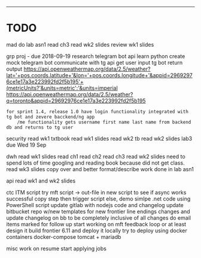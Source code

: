 -----------------------------------------------------------------------------------------
# TODO
mad
	do lab asn1
	read ch3
	read wk2 slides
	review wk1 slides

grp proj - due 2018-09-19
	research telegram bot api
	learn python
	create mock telegram bot
		communicate with tg api
		get user input
		tg bot return output
			https://api.openweathermap.org/data/2.5/weather?lat='+pos.coords.latitude+'&lon='+pos.coords.longitude+'&appid=29692976ce1e17a3e223992fd2f5b195'+(metricUnits?'&units=metric':'&units=imperial
			https://api.openweathermap.org/data/2.5/weather?q=toronto&appid=29692976ce1e17a3e223992fd2f5b195

	for sprint 1.4, release 1.0 have login functionality integrated with tg bot and zevere bacckend/ng app
		/me functionality gets username first name last name from backend db and returns to tg user

security
	read wk1 txtbook
	read wk1 slides
	read wk2 tb
	read wk2 slides
	lab3 due Wed 19 Sep

dwh
	read wk1 slides
	read ch1
	read ch2
	read ch3
	read wk2 slides
		need to spend lots of time googling and reading book because did not get class.
	read wk3 slides
	copy over and better format/describe work done in lab asn1

api
	read wk1 and wk2 slides

ctc
	ITM script
	try mft
		script -> out-file in new script to see if async works
			successful copy step then trigger script
		else, demo simlpe .net code using PowerShell script
	update gitlab with nodejs code and changelog
	update bitbucket repo w/new templates for new frontier line endings changes and update changelog on bb to be completely inclusive of all changes
	do email items marked for follow up
	start working on mft feedback loop
		or at least design it
	build frontier 6.11 and deploy it locally
		try to deploy using docker containers
			docker-compose tomcat + mariadb

misc
	work on resume
	start applying jobs


